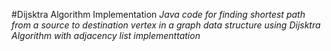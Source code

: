 #Dijsktra Algorithm Implementation
*Java code for finding shortest path from a source to destination vertex in a graph data structure using Dijsktra Algorithm with adjacency list implementtation*
